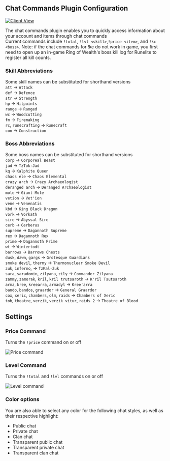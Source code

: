 ## Chat Commands Plugin Configuration

[![Client View](https://thumbs.gfycat.com/BiodegradableLegitimateBaldeagle-size_restricted.gif)](https://gfycat.com/BiodegradableLegitimateBaldeagle)

The chat commands plugin enables you to quickly access information about your account and items through chat commands  
Current commands include `!total`, `!lvl <skill>`,`!price <item>`, and `!kc <boss>`.  Note: if the chat commands for !kc do not work in game, you first need to open up an in-game Ring of Wealth's boss kill log for Runelite to register all kill counts.

### Skill Abbreviations
Some skill names can be substituted for shorthand versions  
`att` -> `Attack`  
`def` -> `Defence`  
`str` -> `Strength`  
`hp` -> `Hitpoints`  
`range` -> `Ranged`  
`wc` -> `Woodcutting`  
`fm` -> `Firemaking`  
`rc`, `runecrafting` -> `Runecraft`  
`con` -> `Construction`

### Boss Abbreviations  
Some boss names can be substituted for shorthand versions  
`corp` -> `Corporeal Beast`  
`jad` -> `TzTok-Jad`  
`kq` -> `Kalphite Queen`  
`chaos ele` -> `Chaos Elemental`  
`crazy arch` -> `Crazy Archaeologist`  
`deranged arch` -> `Deranged Archaeologist`  
`mole` -> `Giant Mole`  
`vetion` -> `Vet'ion`  
`vene` -> `Venenatis`  
`kbd` -> `King Black Dragon`  
`vork` -> `Vorkath`  
`sire` -> `Abyssal Sire`  
`cerb` -> `Cerberus`  
`supreme` -> `Dagannoth Supreme`  
`rex` -> `Dagannoth Rex`  
`prime` -> `Dagannoth Prime`  
`wt` -> `Wintertodt`  
`barrows` -> `Barrows Chests`  
`dusk`, `dawn`, `gargs` -> `Grotesque Guardians`  
`smoke devil`, `thermy` -> `Thermonuclear Smoke Devil`  
`zuk`, `inferno`, -> `TzKal-Zuk`  
`sara`, `saradomin`, `zilyana`, `zily` -> `Commander Zilyana`  
`zammy`, `zamorak`, `kril`, `kril trutsaroth` -> `K'ril Tsutsaroth`  
`arma`, `kree`, `kreearra`, `armadyl` -> `Kree'arra`  
`bando`, `bandos`, `graardor` -> `General Graardor`  
`cox`, `xeric`, `chambers`, `olm`, `raids` -> `Chambers of Xeric`  
`tob`, `theatre`, `verzik`, `verzik vitur`, `raids 2` -> `Theatre of Blood`  

## Settings
### Price Command
Turns the `!price` command on or off  

![Price command](https://i.imgur.com/aqvfnvj.png)

### Level Command
Turns the `!total` and `!lvl` commands on or off  

![Level command](https://i.imgur.com/oNX0Xq2.png)

### Color options
You are also able to select any color for the following chat styles, as well as their respective highlight:  
* Public chat
* Private chat
* Clan chat
* Transparent public chat
* Transparent private chat
* Transparent clan chat